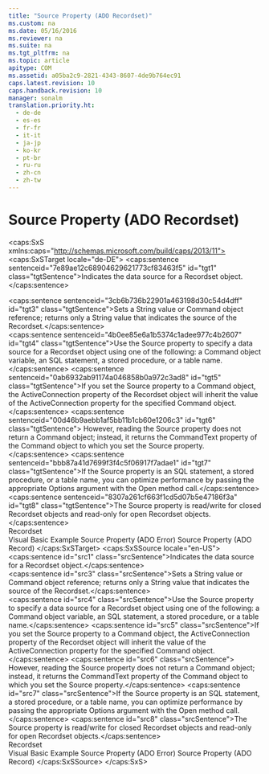 ```yaml
---
title: "Source Property (ADO Recordset)"
ms.custom: na
ms.date: 05/16/2016
ms.reviewer: na
ms.suite: na
ms.tgt_pltfrm: na
ms.topic: article
apitype: COM
ms.assetid: a05ba2c9-2821-4343-8607-4de9b764ec91
caps.latest.revision: 10
caps.handback.revision: 10
manager: sonalm
translation.priority.ht: 
  - de-de
  - es-es
  - fr-fr
  - it-it
  - ja-jp
  - ko-kr
  - pt-br
  - ru-ru
  - zh-cn
  - zh-tw
---
```

# Source Property (ADO Recordset)
<?xml version="1.0" encoding="utf-8"?>
<caps:SxS xmlns:caps="http://schemas.microsoft.com/build/caps/2013/11">
  <caps:SxSTarget locale="de-DE">
    <developerReferenceWithoutSyntaxDocument xsi:schemaLocation="http://ddue.schemas.microsoft.com/authoring/2003/5 http://dduestorage.blob.core.windows.net/ddueschema/developer.xsd" xmlns="http://ddue.schemas.microsoft.com/authoring/2003/5" xmlns:xlink="http://www.w3.org/1999/xlink" xmlns:xsi="http://www.w3.org/2001/XMLSchema-instance">
      <introduction>
        <para>
          <caps:sentence sentenceid="7e89ae12c68904629621773cf83463f5" id="tgt1" class="tgtSentence">Indicates the data source for a <legacyLink xlink:href="ede1415f-c3df-4cc5-a05b-2576b2b84b60">Recordset</legacyLink> object.</caps:sentence>
        </para>
      </introduction>
      <section>
        <title>
          <caps:sentence sentenceid="6f253c84dca33d0cd6f1b864ea701e8a" id="tgt2" class="tgtSentence">Settings and Return Values</caps:sentence>
        </title>
        <content>
          <para>
            <caps:sentence sentenceid="3cb6b736b22901a463198d30c54d4dff" id="tgt3" class="tgtSentence">Sets a <legacyBold>String</legacyBold> value or <legacyLink xlink:href="a02c22fb-542d-465e-a629-30fd59dcbebf">Command</legacyLink> object reference; returns only a <legacyBold>String</legacyBold> value that indicates the source of the <legacyBold>Recordset</legacyBold>.</caps:sentence>
          </para>
        </content>
      </section>
      <languageReferenceRemarks>
        <content>
          <para>
            <caps:sentence sentenceid="4b0ee85e6a1b5374c1adee977c4b2607" id="tgt4" class="tgtSentence">Use the <legacyBold>Source</legacyBold> property to specify a data source for a <legacyBold>Recordset</legacyBold> object using one of the following: a <legacyBold>Command</legacyBold> object variable, an SQL statement, a stored procedure, or a table name.</caps:sentence>
          </para>
          <para>
            <caps:sentence sentenceid="0ab6932ab91174a046858b0a972c3ad8" id="tgt5" class="tgtSentence">If you set the <legacyBold>Source</legacyBold> property to a <legacyBold>Command</legacyBold> object, the <legacyLink xlink:href="52d0a96c-14fb-4ad9-b004-4d821bc0a6db">ActiveConnection</legacyLink> property of the <legacyBold>Recordset</legacyBold> object will inherit the value of the <legacyBold>ActiveConnection</legacyBold> property for the specified <legacyBold>Command</legacyBold> object.</caps:sentence>
            <caps:sentence sentenceid="00d46b9aebb1af5bb11b1cb60e1206c3" id="tgt6" class="tgtSentence"> However, reading the <legacyBold>Source</legacyBold> property does not return a <legacyBold>Command</legacyBold> object; instead, it returns the <legacyLink xlink:href="4dd7e82a-8da5-4a4e-b439-11a29286fa0e">CommandText</legacyLink> property of the <legacyBold>Command</legacyBold> object to which you set the <legacyBold>Source</legacyBold> property.</caps:sentence>
          </para>
          <para>
            <caps:sentence sentenceid="bbb87a41d7699f3f4c5f06917f7adae1" id="tgt7" class="tgtSentence">If the <legacyBold>Source</legacyBold> property is an SQL statement, a stored procedure, or a table name, you can optimize performance by passing the appropriate <legacyItalic>Options</legacyItalic> argument with the <legacyLink xlink:href="3236749c-4b71-4235-89e2-ccdfaaa9319d">Open</legacyLink> method call.</caps:sentence>
          </para>
          <para>
            <caps:sentence sentenceid="8307a261cf663f1cd5d07b5e47186f3a" id="tgt8" class="tgtSentence">The <legacyBold>Source</legacyBold> property is read/write for closed <legacyBold>Recordset</legacyBold> objects and read-only for open <legacyBold>Recordset</legacyBold> objects.</caps:sentence>
          </para>
        </content>
      </languageReferenceRemarks>
      <section>
        <title>
          <caps:sentence sentenceid="2f342d3be839cc5b67ae0de7d404b8e6" id="tgt9" class="tgtSentence">Applies To</caps:sentence>
        </title>
        <content>
          <para>
            <link xlink:href="ede1415f-c3df-4cc5-a05b-2576b2b84b60">Recordset</link>
          </para>
        </content>
      </section>
      <relatedTopics>
        <link xlink:href="7c83eb01-71c7-4c5d-9778-6270471c8164">Visual Basic Example</link>
        <link xlink:href="4044ba15-f013-4c4c-9fe1-b4410fe9a778">Source Property (ADO Error)</link>
        <link xlink:href="2c18279e-6f35-4af0-b12e-8f1543d9ed20">Source Property (ADO Record)</link>
      </relatedTopics>
    </developerReferenceWithoutSyntaxDocument>
  </caps:SxSTarget>
  <caps:SxSSource locale="en-US">
    <developerReferenceWithoutSyntaxDocument xsi:schemaLocation="http://ddue.schemas.microsoft.com/authoring/2003/5 http://dduestorage.blob.core.windows.net/ddueschema/developer.xsd" xmlns="http://ddue.schemas.microsoft.com/authoring/2003/5" xmlns:xlink="http://www.w3.org/1999/xlink" xmlns:xsi="http://www.w3.org/2001/XMLSchema-instance">
      <introduction>
        <para>
          <caps:sentence id="src1" class="srcSentence">Indicates the data source for a <legacyLink xlink:href="ede1415f-c3df-4cc5-a05b-2576b2b84b60">Recordset</legacyLink> object.</caps:sentence>
        </para>
      </introduction>
      <section>
        <title>
          <caps:sentence id="src2" class="srcSentence">Settings and Return Values</caps:sentence>
        </title>
        <content>
          <para>
            <caps:sentence id="src3" class="srcSentence">Sets a <legacyBold>String</legacyBold> value or <legacyLink xlink:href="a02c22fb-542d-465e-a629-30fd59dcbebf">Command</legacyLink> object reference; returns only a <legacyBold>String</legacyBold> value that indicates the source of the <legacyBold>Recordset</legacyBold>.</caps:sentence>
          </para>
        </content>
      </section>
      <languageReferenceRemarks>
        <content>
          <para>
            <caps:sentence id="src4" class="srcSentence">Use the <legacyBold>Source</legacyBold> property to specify a data source for a <legacyBold>Recordset</legacyBold> object using one of the following: a <legacyBold>Command</legacyBold> object variable, an SQL statement, a stored procedure, or a table name.</caps:sentence>
          </para>
          <para>
            <caps:sentence id="src5" class="srcSentence">If you set the <legacyBold>Source</legacyBold> property to a <legacyBold>Command</legacyBold> object, the <legacyLink xlink:href="52d0a96c-14fb-4ad9-b004-4d821bc0a6db">ActiveConnection</legacyLink> property of the <legacyBold>Recordset</legacyBold> object will inherit the value of the <legacyBold>ActiveConnection</legacyBold> property for the specified <legacyBold>Command</legacyBold> object.</caps:sentence>
            <caps:sentence id="src6" class="srcSentence"> However, reading the <legacyBold>Source</legacyBold> property does not return a <legacyBold>Command</legacyBold> object; instead, it returns the <legacyLink xlink:href="4dd7e82a-8da5-4a4e-b439-11a29286fa0e">CommandText</legacyLink> property of the <legacyBold>Command</legacyBold> object to which you set the <legacyBold>Source</legacyBold> property.</caps:sentence>
          </para>
          <para>
            <caps:sentence id="src7" class="srcSentence">If the <legacyBold>Source</legacyBold> property is an SQL statement, a stored procedure, or a table name, you can optimize performance by passing the appropriate <legacyItalic>Options</legacyItalic> argument with the <legacyLink xlink:href="3236749c-4b71-4235-89e2-ccdfaaa9319d">Open</legacyLink> method call.</caps:sentence>
          </para>
          <para>
            <caps:sentence id="src8" class="srcSentence">The <legacyBold>Source</legacyBold> property is read/write for closed <legacyBold>Recordset</legacyBold> objects and read-only for open <legacyBold>Recordset</legacyBold> objects.</caps:sentence>
          </para>
        </content>
      </languageReferenceRemarks>
      <section>
        <title>
          <caps:sentence id="src9" class="srcSentence">Applies To</caps:sentence>
        </title>
        <content>
          <para>
            <link xlink:href="ede1415f-c3df-4cc5-a05b-2576b2b84b60">Recordset</link>
          </para>
        </content>
      </section>
      <relatedTopics>
        <link xlink:href="7c83eb01-71c7-4c5d-9778-6270471c8164">Visual Basic Example</link>
        <link xlink:href="4044ba15-f013-4c4c-9fe1-b4410fe9a778">Source Property (ADO Error)</link>
        <link xlink:href="2c18279e-6f35-4af0-b12e-8f1543d9ed20">Source Property (ADO Record)</link>
      </relatedTopics>
    </developerReferenceWithoutSyntaxDocument>
  </caps:SxSSource>
</caps:SxS>